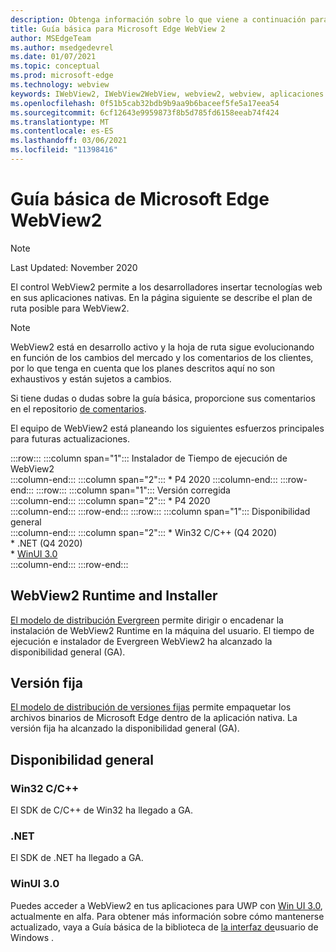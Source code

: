 ```yaml
---
description: Obtenga información sobre lo que viene a continuación para WebView2
title: Guía básica para Microsoft Edge WebView 2
author: MSEdgeTeam
ms.author: msedgedevrel
ms.date: 01/07/2021
ms.topic: conceptual
ms.prod: microsoft-edge
ms.technology: webview
keywords: IWebView2, IWebView2WebView, webview2, webview, aplicaciones de win32, win32, edge, ICoreWebView2, ICoreWebView2Host, control de explorador, html perimetral
ms.openlocfilehash: 0f51b5cab32bdb9b9aa9b6baceef5fe5a17eea54
ms.sourcegitcommit: 6cf12643e9959873f8b5d785fd6158eeab74f424
ms.translationtype: MT
ms.contentlocale: es-ES
ms.lasthandoff: 03/06/2021
ms.locfileid: "11398416"
---
```

# <a name="microsoft-edge-webview2-roadmap"></a>Guía básica de Microsoft Edge WebView2  

> [!NOTE]
> Last Updated: November 2020  

El control WebView2 permite a los desarrolladores insertar tecnologías web en sus aplicaciones nativas.  En la página siguiente se describe el plan de ruta posible para WebView2.  

> [!NOTE]
> WebView2 está en desarrollo activo y la hoja de ruta sigue evolucionando en función de los cambios del mercado y los comentarios de los clientes, por lo que tenga en cuenta que los planes descritos aquí no son exhaustivos y están sujetos a cambios.  

Si tiene dudas o dudas sobre la guía básica, proporcione sus comentarios en el repositorio [de comentarios][GithubMicrosoftedgeWebviewfeedbackMain].  

El equipo de WebView2 está planeando los siguientes esfuerzos principales para futuras actualizaciones.  

:::row:::
   :::column span="1":::
      Instalador de Tiempo de ejecución de WebView2  
   :::column-end:::
   :::column span="2":::
      *   P4 2020
   :::column-end:::
:::row-end:::
:::row:::
   :::column span="1":::
      Versión corregida  
   :::column-end:::
   :::column span="2":::
      *   P4 2020  
   :::column-end:::
:::row-end:::
:::row:::
   :::column span="1":::
      Disponibilidad general  
   :::column-end:::
   :::column span="2":::
      *   Win32 C/C++ \(Q4 2020\)  
      *   .NET \(Q4 2020\)  
      *   [WinUI 3.0][GithubMicrosoftUiXamlRoadmap]  
   :::column-end:::
:::row-end:::  

## <a name="webview2-runtime-and-installer"></a>WebView2 Runtime and Installer  

[El modelo de distribución Evergreen][ConceptDistributionEvergreenModel] permite dirigir o encadenar la instalación de WebView2 Runtime en la máquina del usuario.  El tiempo de ejecución e instalador de Evergreen WebView2 ha alcanzado la disponibilidad general \(GA\).  

## <a name="fixed-version"></a>Versión fija  

[El modelo de distribución de versiones fijas][ConceptsDistributionFixedVersionModel] permite empaquetar los archivos binarios de Microsoft Edge dentro de la aplicación nativa.  La versión fija ha alcanzado la disponibilidad general \(GA\).  

## <a name="general-availability"></a>Disponibilidad general  

### <a name="win32-cc"></a>Win32 C/C++  

El SDK de C/C++ de Win32 ha llegado a GA.  

### <a name="net"></a>.NET  

El SDK de .NET ha llegado a GA. 

### <a name="winui-30"></a>WinUI 3.0  

Puedes acceder a WebView2 en tus aplicaciones para UWP con [Win UI 3.0][UwpToolkitsWinui3Index], actualmente en alfa.  Para obtener más información sobre cómo mantenerse actualizado, vaya a Guía básica de la biblioteca de [la interfaz de][GithubMicrosoftUiXamlRoadmap]usuario de Windows .  

<!-- links -->  

[ConceptDistributionEvergreenModel]: ./concepts/distribution.md#evergreen-distribution-mode "Modelo de distribución evergreen: distribución de aplicaciones con WebView2 | Microsoft Docs"  
[ConceptsDistributionFixedVersionModel]: ./concepts/distribution.md#fixed-version-distribution-mode "Modelo de distribución de versiones fijas: distribución de aplicaciones con WebView2 | Microsoft Docs"  

[UwpToolkitsWinui3Index]: /uwp/toolkits/winui3/index "Windows UI Library 3.0 Preview 1 (mayo de 2020) | Microsoft Docs"  

[GithubMicrosoftedgeWebviewfeedbackMain]: https://github.com/MicrosoftEdge/WebViewFeedback "Comentarios de WebView: MicrosoftEdge/WebViewFeedback | GitHub"  

[GithubMicrosoftUiXamlRoadmap]: https://github.com/microsoft/microsoft-ui-xaml/blob/master/docs/roadmap.md "Guía básica de la biblioteca de la interfaz de usuario de Windows: microsoft/microsoft-ui-xaml | GitHub"  
